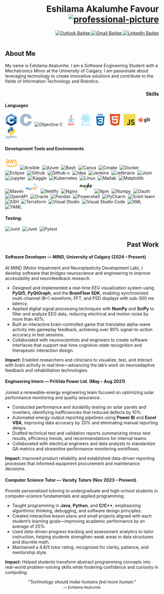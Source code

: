 <div id = "header"  align = "right" >
  <h1>Eshilama Akalumhe Favour <a href="https://ibb.co/yp4fPRq">
    <img src="https://i.ibb.co/tzLmKhD/professional-picture.jpg" alt="professional-picture" width = "100px" height = "100px">
  </a> </h1>

  <div id="badges">
  <a href = "mailto:eshilama.akalumhe@ucalagry.ca">
    <img src="https://img.shields.io/badge/Email-blue?style=for-the-badge&logo=microsoft&logoColor=white" alt="Outlook                 Badge"/>
  </a>
      
  <a href = "mailto:eshilama.akalumhe@gmail.com">
    <img src="https://img.shields.io/badge/Email-red?style=for-the-badge&logo=gmail&logoColor=white" alt="Gmail Badge"/>
  </a>
  
  <a href = "https://www.linkedin.com/in/eshilama-akalumhe-855651214/">
    <img src="https://img.shields.io/badge/LinkedIn-blue?style=for-the-badge&logo=linkedin&logoColor=white" alt="LinkedIn         Badge"/>
  </a> 
  </div>
     <div>
      <img src="https://komarev.com/ghpvc/?username=eshiAkalumhe&style=flat-square&color=grey" alt=""/>
    </div>
  </div>

<div id = "description"> 
  <h2>About Me</h2>
  <p>My name is Eshilama Akalumhe. I am a Software Engineering Student with a Mechatronics Minor at the University of Calgary. 
    I am passionate about leveraging technology to create innovative solutions and contribute to the fields of Information Technology and Robotics. </p>
</div>

<div id = "skills">
  <h3 align = "right">
    Skills
  </h3>
  <div id = "languages">
      <h4>Languages</h4>
      <img src="https://github.com/devicons/devicon/blob/master/icons/cplusplus/cplusplus-original.svg" title="C++" alt="C++" width="40" height="40"/>&nbsp;
      <img src="https://github.com/devicons/devicon/blob/master/icons/c/c-original.svg" title="C" alt="C" width="40" height="40"/>&nbsp;
      <img src="https://cdn.jsdelivr.net/gh/devicons/devicon@latest/icons/objectivec/objectivec-plain.svg" title="O-C" alt="Objective C" width="40" height="40"/>&nbsp;
      <img src="https://github.com/devicons/devicon/blob/master/icons/java/java-original-wordmark.svg" title="Java" alt="Java" width="40" height="40"/>&nbsp;
      <img src="https://github.com/devicons/devicon/blob/master/icons/react/react-original-wordmark.svg" title="React" alt="React" width="40" height="40"/>&nbsp;
      <img src="https://github.com/devicons/devicon/blob/master/icons/css3/css3-plain-wordmark.svg"  title="CSS3" alt="CSS" width="40" height="40"/>&nbsp;
      <img src="https://github.com/devicons/devicon/blob/master/icons/html5/html5-original.svg" title="HTML5" alt="HTML" width="40" height="40"/>&nbsp;
      <img src="https://github.com/devicons/devicon/blob/master/icons/javascript/javascript-original.svg" title="JavaScript" alt="JavaScript" width="40" height="40"/>&nbsp;
      <img src="https://github.com/devicons/devicon/blob/master/icons/git/git-original-wordmark.svg" title="Git" **alt="Git" width="40" height="40"/>&nbsp;
      <img src="https://github.com/devicons/devicon/blob/master/icons/python/python-original-wordmark.svg" title="Python" alt="Python" width="40" height="40"/>&nbsp;    
  </div>
  
  <div id = ""development_tools>
      <h4>Development Tools and Environments</h4>
      <img src="https://github.com/devicons/devicon/blob/master/icons/amazonwebservices/amazonwebservices-plain-wordmark.svg" title="AWS" alt="AWS" width="40" height="40"/>&nbsp;
      <img src="https://cdn.jsdelivr.net/gh/devicons/devicon@latest/icons/ansible/ansible-original-wordmark.svg" title="Ansible" alt="Ansible" width="40" height="40"/>&nbsp;
      <img src="https://cdn.jsdelivr.net/gh/devicons/devicon@latest/icons/azure/azure-original.svg" title="Azure" alt="Azure" width="40" height="40"/>&nbsp;
      <img src="https://cdn.jsdelivr.net/gh/devicons/devicon@latest/icons/bash/bash-original.svg" title="Bash" alt="Bash" width="40" height="40"/>&nbsp;
      <img src="https://cdn.jsdelivr.net/gh/devicons/devicon@latest/icons/canva/canva-original.svg" title="Canva" alt="Canva" width="40" height="40"/>&nbsp;
      <img src="https://cdn.jsdelivr.net/gh/devicons/devicon@latest/icons/cmake/cmake-plain.svg" title="Cmake" alt="Cmake" width="40" height="40"/>&nbsp;
      <img src="https://cdn.jsdelivr.net/gh/devicons/devicon@latest/icons/docker/docker-original-wordmark.svg" title="Docker" alt="Docker" width="40" height="40"/>&nbsp;
      <img src="https://cdn.jsdelivr.net/gh/devicons/devicon@latest/icons/eclipse/eclipse-original.svg" title="Eclipse" alt="Eclipse" width="40" height="40"/>&nbsp;
      <img src="https://cdn.jsdelivr.net/gh/devicons/devicon@latest/icons/github/github-original-wordmark.svg" title="Github" alt="Github" width="40" height="40"/>&nbsp;
       <img src="https://cdn.jsdelivr.net/gh/devicons/devicon@latest/icons/githubcodespaces/githubcodespaces-plain.svg" title="Github-c" alt="Github-c" width="40" height="40"/>&nbsp;
       <img src="https://cdn.jsdelivr.net/gh/devicons/devicon@latest/icons/intellij/intellij-original.svg" title="Idea" alt="Idea" width="40" height="40"/>&nbsp; 
       <img src="https://cdn.jsdelivr.net/gh/devicons/devicon@latest/icons/jenkins/jenkins-line.svg" title="Jenkins" alt="Jenkins" width="40" height="40"/>&nbsp; 
       <img src="https://cdn.jsdelivr.net/gh/devicons/devicon@latest/icons/jetbrains/jetbrains-original.svg" title="Jetbrains" alt="Jetbrains" width="40" height="40"/>&nbsp; 
        <img src="https://cdn.jsdelivr.net/gh/devicons/devicon@latest/icons/json/json-original.svg" title="Json" alt="Json" width="40" height="40"/>&nbsp; 
        <img src="https://cdn.jsdelivr.net/gh/devicons/devicon@latest/icons/jupyter/jupyter-original-wordmark.svg" title="Jupyter" alt="Jupyter" width="40" height="40"/>&nbsp; 
        <img src="https://cdn.jsdelivr.net/gh/devicons/devicon@latest/icons/kaggle/kaggle-original-wordmark.svg" title="Kaggle" alt="Kaggle" width="40" height="40"/>&nbsp; 
        <img src="https://cdn.jsdelivr.net/gh/devicons/devicon@latest/icons/kubernetes/kubernetes-original-wordmark.svg" title="Kubernetes" alt="Kubernetes" width="40" height="40"/>&nbsp; 
        <img src="https://cdn.jsdelivr.net/gh/devicons/devicon@latest/icons/linux/linux-original.svg" title="Linux" alt="Linux" width="40" height="40"/>&nbsp; 
        <img src="https://cdn.jsdelivr.net/gh/devicons/devicon@latest/icons/matlab/matlab-original.svg" title="Matlab" alt="Matlab" width="40" height="40"/>&nbsp; 
        <img src="https://cdn.jsdelivr.net/gh/devicons/devicon@latest/icons/matplotlib/matplotlib-original.svg" title="Matplotlib" alt="Matplotlib" width="40" height="40"/>&nbsp;
        <img src="https://cdn.jsdelivr.net/gh/devicons/devicon@latest/icons/maven/maven-original.svg" title="Maven" alt="Maven" width="40" height="40"/>&nbsp;
        <img src="https://github.com/devicons/devicon/blob/master/icons/mysql/mysql-original-wordmark.svg" title="MySQL"  alt="MySQL" width="40" height="40"/>&nbsp;
        <img src="https://cdn.jsdelivr.net/gh/devicons/devicon@latest/icons/netlify/netlify-original-wordmark.svg" title="Netlify"  alt="Netlify" width="40" height="40"/>&nbsp;
        <img src="https://cdn.jsdelivr.net/gh/devicons/devicon@latest/icons/nginx/nginx-original.svg" title="Nginx"  alt="Nginx" width="40" height="40"/>&nbsp;
        <img src="https://github.com/devicons/devicon/blob/master/icons/nodejs/nodejs-original-wordmark.svg" title="NodeJS" alt="NodeJS" width="40" height="40"/>&nbsp; 
        <img src="https://cdn.jsdelivr.net/gh/devicons/devicon@latest/icons/npm/npm-original-wordmark.svg" title="Npm" alt="Npm" width="40" height="40"/>&nbsp;
        <img src="https://cdn.jsdelivr.net/gh/devicons/devicon@latest/icons/numpy/numpy-original-wordmark.svg" title="Numpy" alt="Numpy" width="40" height="40"/>&nbsp;
        <img src="https://cdn.jsdelivr.net/gh/devicons/devicon@latest/icons/oauth/oauth-plain.svg" title="Oauth" alt="Oauth" width="40" height="40"/>&nbsp;
        <img src="https://cdn.jsdelivr.net/gh/devicons/devicon@latest/icons/openapi/openapi-original-wordmark.svg" title="OpenApi" alt="OpenAPI" width="40" height="40"/>&nbsp;
        <img src="https://cdn.jsdelivr.net/gh/devicons/devicon@latest/icons/oracle/oracle-original.svg" title="Oracle" alt="Oracle" width="40" height="40"/>&nbsp;
        <img src="https://cdn.jsdelivr.net/gh/devicons/devicon@latest/icons/pandas/pandas-original-wordmark.svg" title="Pandas" alt="Pandas" width="40" height="40"/>&nbsp;
        <img src="https://cdn.jsdelivr.net/gh/devicons/devicon@latest/icons/powershell/powershell-original.svg" title="Powershell" alt="Powershell" width="40" height="40"/>&nbsp;
        <img src="https://cdn.jsdelivr.net/gh/devicons/devicon@latest/icons/pycharm/pycharm-original.svg" title="PyCharm" alt="PyCharm" width="40" height="40"/>&nbsp;
        <img src="https://cdn.jsdelivr.net/gh/devicons/devicon@latest/icons/scikitlearn/scikitlearn-original.svg" title="Sckit-learn" alt="Sckit-learn" width="40" height="40"/>&nbsp;
        <img src="https://cdn.jsdelivr.net/gh/devicons/devicon@latest/icons/ssh/ssh-original.svg" title="SSH" alt="SSH" width="40" height="40"/>&nbsp;
        <img src="https://cdn.jsdelivr.net/gh/devicons/devicon@latest/icons/terraform/terraform-original-wordmark.svg" title="Terraform" alt="Terraform" width="40" height="40"/>&nbsp;
        <img src="https://cdn.jsdelivr.net/gh/devicons/devicon@latest/icons/visualstudio/visualstudio-original.svg" title="Visual Studio" alt="Visual Studio" width="40" height="40"/>&nbsp;
        <img src="https://cdn.jsdelivr.net/gh/devicons/devicon@latest/icons/vscode/vscode-original.svg" title="Visual Studio Code" alt="Visual Studio Code" width="40" height="40"/>&nbsp;
        <img src="https://cdn.jsdelivr.net/gh/devicons/devicon@latest/icons/xml/xml-original.svg" title="XML" alt="XML" width="40" height="40"/>&nbsp;
        <img src="https://cdn.jsdelivr.net/gh/devicons/devicon@latest/icons/yaml/yaml-original.svg" title="YAML" alt="YAML" width="40" height="40"/>&nbsp;       </div>
        
  <div id = "Testing">
    <h4>Testing: </h4>
    <img src="https://cdn.jsdelivr.net/gh/devicons/devicon@latest/icons/junit/junit-original-wordmark.svg" title="JUnit" alt="Junit" width="40" height="40"/>&nbsp; 
    <img src="https://cdn.jsdelivr.net/gh/devicons/devicon@latest/icons/selenium/selenium-original.svg" title="JUnit" alt="Junit" width="40" height="40"/>&nbsp;
    <img src="https://cdn.jsdelivr.net/gh/devicons/devicon@latest/icons/pytest/pytest-original.svg" title="Pytest" alt="Pytest" width="40" height="40"/>&nbsp;
  </div>
</div>

<div id="past-work">
  <h2 align = "right" >Past Work</h2>

  <div class="role">
    <h4>Software Developer — MIND, University of Calgary (2024 – Present)</h4>
    <p>
      At MIND (Motor Impairment and Neuroplasticity Development Lab), I develop software that bridges neuroscience and engineering 
      to improve accessibility and neurofeedback research.
    </p>
    <ul>
      <li>Designed and implemented a real-time EEG visualization system using <b>PyQt5</b>, <b>PyQtGraph</b>, and the <b>BrainFlow SDK</b>, 
      enabling synchronized multi-channel (8+) waveform, FFT, and PSD displays with sub-300 ms latency.</li>
      <li>Applied digital signal processing techniques with <b>NumPy</b> and <b>SciPy</b> to filter and analyze EEG data, 
      reducing electrical and motion noise by more than 40%.</li>
      <li>Built an interactive brain-controlled game that translates alpha-wave activity into gameplay feedback, 
      achieving over 90% signal-to-action accuracy in test sessions.</li>
      <li>Collaborated with neuroscientists and engineers to create software interfaces that support real-time 
      cognitive-state recognition and therapeutic interaction design.</li>
    </ul>
    <p><b>Impact:</b> Enabled researchers and clinicians to visualize, test, and interact with brain activity in real time—advancing the lab’s 
    work on neuroadaptive feedback and rehabilitation technologies.</p>
  </div>


  <div class="role">
    <h4>Engineering Intern — PriVida Power Ltd. (May – Aug 2021)</h4>
    <p>
      Joined a renewable-energy engineering team focused on optimizing solar performance monitoring and quality assurance.
    </p>
    <ul>
      <li>Conducted performance and durability testing on solar panels and inverters, identifying inefficiencies that reduced defects by 10%.</li>
      <li>Automated energy-output reporting pipelines using <b>Power BI</b> and <b>Excel VBA</b>, improving data accuracy by 20% and 
      eliminating manual reporting delays.</li>
      <li>Drafted technical test and validation reports summarizing stress-test results, efficiency trends, and recommendations for internal teams.</li>
      <li>Collaborated with electrical engineers and data analysts to standardize QA metrics and streamline performance-monitoring workflows.</li>
    </ul>
    <p><b>Impact:</b> Improved product reliability and established data-driven reporting processes that informed equipment procurement and maintenance decisions.</p>
  </div>

  <div class="role">
    <h4>Computer Science Tutor — Varsity Tutors (Nov 2023 – Present)</h4>
    <p>
      Provide personalized tutoring to undergraduate and high-school students in computer-science fundamentals and applied programming.
    </p>
    <ul>
      <li>Taught programming in <b>Java</b>, <b>Python</b>, and <b>C/C++</b>, emphasizing algorithmic thinking, debugging, and software design principles.</li>
      <li>Created interactive lesson plans and small projects aligned with each student’s learning goals—improving academic performance by an average of 25%.</li>
      <li>Used data-driven progress tracking and assessment analytics to tailor instruction, helping students strengthen weak areas in data structures and discrete math.</li>
      <li>Maintained a 4.8/5 tutor rating, recognized for clarity, patience, and mentorship style.</li>
    </ul>
    <p><b>Impact:</b> Helped students transform abstract programming concepts into real-world problem-solving skills while fostering confidence and curiosity in computing.</p>
  </div>
</div>


<p align="center">
  <i>"Technology should make humans feel more human."</i><br>
  <small>— Eshilama Akalumhe</small>
</p>



<!---
eshi-Akalumhe/eshi-Akalumhe is a ✨ special ✨ repository because its `README.md` (this file) appears on your GitHub profile.
You can click the Preview link to take a look at your changes.
👀 I’m interested in harnessing my technical knowledge and skills in software development and programming to address real-world challenges. I am particularly interested in exploring the intersections of software engineering, mechatronics, and robotics to develop cutting-edge solutions.Moreover, I am deeply committed to fostering diversity and inclusion in STEM fields, advocating for underrepresented groups and creating opportunities for all individuals to thrive.

😄 Pronouns: She/Her

⚡ Fun fact: ...
--->
